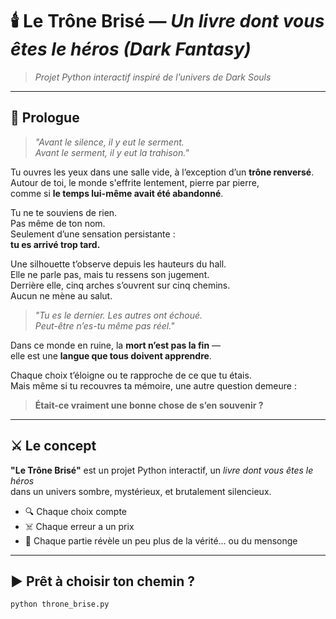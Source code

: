 # 🕯️ Le Trône Brisé — *Un livre dont vous êtes le héros (Dark Fantasy)*
> *Projet Python interactif inspiré de l’univers de Dark Souls*

---

## 📖 Prologue

> *"Avant le silence, il y eut le serment.  
Avant le serment, il y eut la trahison."*

Tu ouvres les yeux dans une salle vide, à l’exception d’un **trône renversé**.  
Autour de toi, le monde s'effrite lentement, pierre par pierre,  
comme si **le temps lui-même avait été abandonné**.

Tu ne te souviens de rien.  
Pas même de ton nom.  
Seulement d’une sensation persistante :  
**tu es arrivé trop tard.**

Une silhouette t’observe depuis les hauteurs du hall.  
Elle ne parle pas, mais tu ressens son jugement.  
Derrière elle, cinq arches s’ouvrent sur cinq chemins.  
Aucun ne mène au salut.

> _"Tu es le dernier. Les autres ont échoué.  
Peut-être n’es-tu même pas réel."_

Dans ce monde en ruine, la **mort n’est pas la fin** —  
elle est une **langue que tous doivent apprendre**.

Chaque choix t’éloigne ou te rapproche de ce que tu étais.  
Mais même si tu recouvres ta mémoire, une autre question demeure :  
> **Était-ce vraiment une bonne chose de s’en souvenir ?**

---

## ⚔️ Le concept

**"Le Trône Brisé"** est un projet Python interactif, un *livre dont vous êtes le héros*  
dans un univers sombre, mystérieux, et brutalement silencieux.

- 🔍 Chaque choix compte
- ☠️ Chaque erreur a un prix
- 🧩 Chaque partie révèle un peu plus de la vérité… ou du mensonge

---

## ▶️ Prêt à choisir ton chemin ?

```bash
python throne_brise.py

